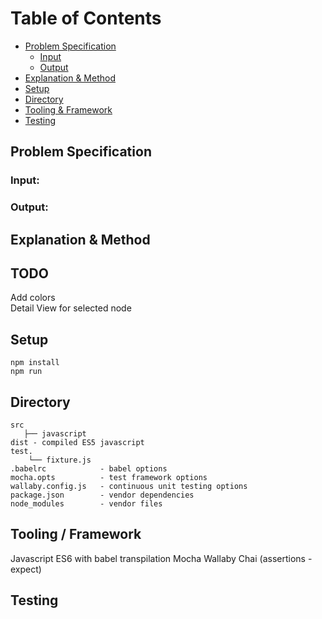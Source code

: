 # Table of Contents
* [Problem Specification](#markdown-header-problem-specification)
	* [Input](#markdown-header-input)
	* [Output](#markdown-header-output)
* [Explanation & Method](#markdown-header-explanation-method)
* [Setup](#markdown-header-setup)
* [Directory](#markdown-header-directory)
* [Tooling & Framework](#markdown-header-tooling-framework)
* [Testing](#markdown-header-testing)

## Problem Specification

### Input:  
 
### Output:  

## Explanation & Method

## TODO

Add colors  
Detail View for selected node


## Setup

    npm install
    npm run 
    
## Directory
	
	src
       ├── javascript
	dist - compiled ES5 javascript  
	test.  
	    └── fixture.js  
	.babelrc            - babel options  
	mocha.opts          - test framework options  
	wallaby.config.js   - continuous unit testing options  
	package.json        - vendor dependencies  
	node_modules        - vendor files  


## Tooling / Framework

Javascript ES6 with babel transpilation
Mocha
Wallaby
Chai (assertions - expect)

## Testing
